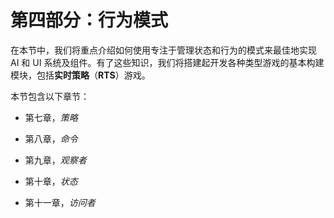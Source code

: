 # 第四部分：行为模式

在本节中，我们将重点介绍如何使用专注于管理状态和行为的模式来最佳地实现 AI 和 UI 系统及组件。有了这些知识，我们将搭建起开发各种类型游戏的基本构建模块，包括**实时策略**（**RTS**）游戏。

本节包含以下章节：

+   第七章，*策略*

+   第八章，*命令*

+   第九章，*观察者*

+   第十章，*状态*

+   第十一章，*访问者*
